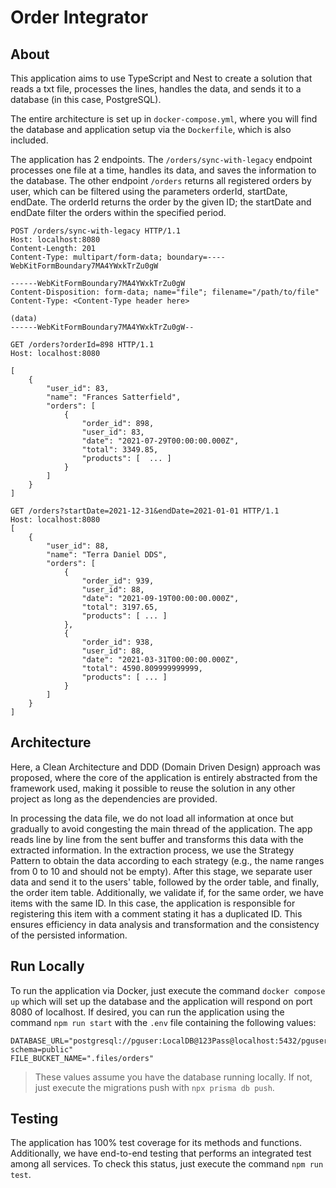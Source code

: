 # Order Integrator

## About

This application aims to use TypeScript and Nest to create a solution that reads a txt file, processes the lines, handles the data, and sends it to a database (in this case, PostgreSQL).

The entire architecture is set up in `docker-compose.yml`, where you will find the database and application setup via the `Dockerfile`, which is also included.

The application has 2 endpoints. The `/orders/sync-with-legacy` endpoint processes one file at a time, handles its data, and saves the information to the database. The other endpoint `/orders` returns all registered orders by user, which can be filtered using the parameters orderId, startDate, endDate. The orderId returns the order by the given ID; the startDate and endDate filter the orders within the specified period.

```shell
POST /orders/sync-with-legacy HTTP/1.1
Host: localhost:8080
Content-Length: 201
Content-Type: multipart/form-data; boundary=----WebKitFormBoundary7MA4YWxkTrZu0gW

------WebKitFormBoundary7MA4YWxkTrZu0gW
Content-Disposition: form-data; name="file"; filename="/path/to/file"
Content-Type: <Content-Type header here>

(data)
------WebKitFormBoundary7MA4YWxkTrZu0gW--
```

```shell
GET /orders?orderId=898 HTTP/1.1
Host: localhost:8080

[
    {
        "user_id": 83,
        "name": "Frances Satterfield",
        "orders": [
            {
                "order_id": 898,
                "user_id": 83,
                "date": "2021-07-29T00:00:00.000Z",
                "total": 3349.85,
                "products": [  ... ]
            }
        ]
    }
]
```

```shell
GET /orders?startDate=2021-12-31&endDate=2021-01-01 HTTP/1.1
Host: localhost:8080
[
    {
        "user_id": 88,
        "name": "Terra Daniel DDS",
        "orders": [
            {
                "order_id": 939,
                "user_id": 88,
                "date": "2021-09-19T00:00:00.000Z",
                "total": 3197.65,
                "products": [ ... ]
            },
            {
                "order_id": 938,
                "user_id": 88,
                "date": "2021-03-31T00:00:00.000Z",
                "total": 4590.809999999999,
                "products": [ ... ]
            }
        ]
    }
]
```

## Architecture

Here, a Clean Architecture and DDD (Domain Driven Design) approach was proposed, where the core of the application is entirely abstracted from the framework used, making it possible to reuse the solution in any other project as long as the dependencies are provided. 

In processing the data file, we do not load all information at once but gradually to avoid congesting the main thread of the application. The app reads line by line from the sent buffer and transforms this data with the extracted information. In the extraction process, we use the Strategy Pattern to obtain the data according to each strategy (e.g., the name ranges from 0 to 10 and should not be empty). After this stage, we separate user data and send it to the users' table, followed by the order table, and finally, the order item table. Additionally, we validate if, for the same order, we have items with the same ID. In this case, the application is responsible for registering this item with a comment stating it has a duplicated ID.
This ensures efficiency in data analysis and transformation and the consistency of the persisted information.

## Run Locally

To run the application via Docker, just execute the command `docker compose up` which will set up the database and the application will respond on port 8080 of localhost. 
If desired, you can run the application using the command `npm run start` with the `.env` file containing the following values:

```shell
DATABASE_URL="postgresql://pguser:LocalDB@123Pass@localhost:5432/pguser?schema=public"
FILE_BUCKET_NAME=".files/orders"
```
> These values assume you have the database running locally. If not, just execute the migrations push with `npx prisma db push`.

## Testing

The application has 100% test coverage for its methods and functions. Additionally, we have end-to-end testing that performs an integrated test among all services. To check this status, just execute the command `npm run test`.
